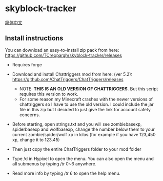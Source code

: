# skyblock-tracker

[简体中文](https://github.com/TCreopargh/skyblock-tracker/blob/master/README-CN.md)

## Install instructions

You can download an easy-to-install zip pack from here: https://github.com/TCreopargh/skyblock-tracker/releases

 * Requires forge

 * Download and install Chattriggers mod from here: (ver 5.2): <https://github.com/ChatTriggers/ChatTriggers/releases>

   - NOTE: **THIS IS AN OLD VERSION OF CHATTRIGGERS.** But this script requires this version to work.
   - For some reason my Minecraft crashes with the newer versions of chattriggers so I have to use the old version.
I could include the jar file in this zip but I decided to just give the link for account safety concerns.

 * Before starting, open strings.txt and you will see zombiebasexp, spiderbasexp and wolfbasexp, change the number below them to your current zombie/spider/wolf xp in kilos (for example if you have 123,450 xp, change it to 123.45)

 * Then just copy the entire ChatTriggers folder to your mod folder

 * Type /d in Hypixel to open the menu. You can also open the menu and all submenus by typing /tr 0~6 anywhere.

 * Read more info by typing /tr 6 to open the help menu.
